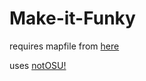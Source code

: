 # Make-it-Funky

requires mapfile from [here](https://osu.ppy.sh/beatmapsets/2085716#mania/4369361)

uses [notOSU!](https://github.com/Tunnelbliick/notosu)
